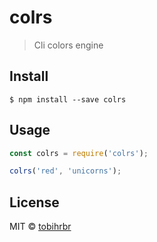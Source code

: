 # colrs 

> Cli colors engine

## Install

```
$ npm install --save colrs
```

## Usage

```js
const colrs = require('colrs');

colrs('red', 'unicorns');
```

## License

MIT © [tobihrbr](https://tobihrbr.com)
